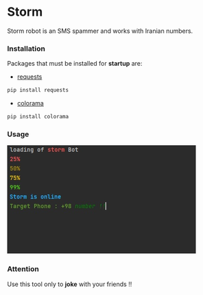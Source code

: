 # Storm

Storm robot is an SMS spammer and works with Iranian numbers.

### Installation

Packages that must be installed for **startup** are:
- [requests](https://pypi.org/project/requests/)
```bash
pip install requests
```
- [colorama](https://pypi.org/project/colorama/)
```bash
pip install colorama
```

### Usage

![Usage](https://github.com/mmd-lk/storm/blob/main/usage.jpg?raw=true)



### Attention

Use this tool only to **joke** with your friends !!

